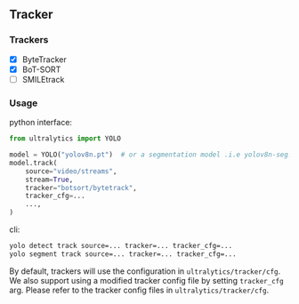 ## Tracker

### Trackers

- [x] ByteTracker
- [x] BoT-SORT
- [ ] SMILEtrack

### Usage

python interface:

```python
from ultralytics import YOLO

model = YOLO("yolov8n.pt")  # or a segmentation model .i.e yolov8n-seg.pt
model.track(
    source="video/streams",
    stream=True,
    tracker="botsort/bytetrack",
    tracker_cfg=...
    ...,
)
```

cli:

```bash
yolo detect track source=... tracker=... tracker_cfg=...
yolo segment track source=... tracker=... tracker_cfg=...
```

By default, trackers will use the configuration in `ultralytics/tracker/cfg`.
We also support using a modified tracker config file by setting `tracker_cfg` arg. Please refer to the tracker config files in `ultralytics/tracker/cfg`.
